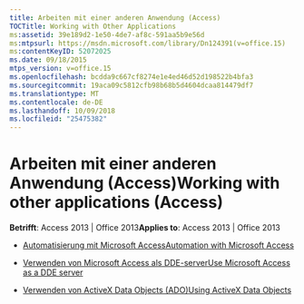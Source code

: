 ```yaml
---
title: Arbeiten mit einer anderen Anwendung (Access)
TOCTitle: Working with Other Applications
ms:assetid: 39e189d2-1e50-4de7-af8c-591aa5b9e56d
ms:mtpsurl: https://msdn.microsoft.com/library/Dn124391(v=office.15)
ms:contentKeyID: 52072025
ms.date: 09/18/2015
mtps_version: v=office.15
ms.openlocfilehash: bcdda9c667cf8274e1e4ed46d52d198522b4bfa3
ms.sourcegitcommit: 19aca09c5812cfb98b68b5d4604dcaa814479df7
ms.translationtype: MT
ms.contentlocale: de-DE
ms.lasthandoff: 10/09/2018
ms.locfileid: "25475382"
---
```

# <a name="working-with-other-applications-access"></a><span data-ttu-id="4b7ff-102">Arbeiten mit einer anderen Anwendung (Access)</span><span class="sxs-lookup"><span data-stu-id="4b7ff-102">Working with other applications (Access)</span></span>

<span data-ttu-id="4b7ff-103">**Betrifft**: Access 2013 | Office 2013</span><span class="sxs-lookup"><span data-stu-id="4b7ff-103">**Applies to**: Access 2013 | Office 2013</span></span>

- [<span data-ttu-id="4b7ff-104">Automatisierung mit Microsoft Access</span><span class="sxs-lookup"><span data-stu-id="4b7ff-104">Automation with Microsoft Access</span></span>](automation-with-microsoft-access.md)

- [<span data-ttu-id="4b7ff-105">Verwenden von Microsoft Access als DDE-server</span><span class="sxs-lookup"><span data-stu-id="4b7ff-105">Use Microsoft Access as a DDE server</span></span>](use-microsoft-access-as-a-dde-server.md)

- [<span data-ttu-id="4b7ff-106">Verwenden von ActiveX Data Objects (ADO)</span><span class="sxs-lookup"><span data-stu-id="4b7ff-106">Using ActiveX Data Objects</span></span>](using-activex-data-objects.md)

